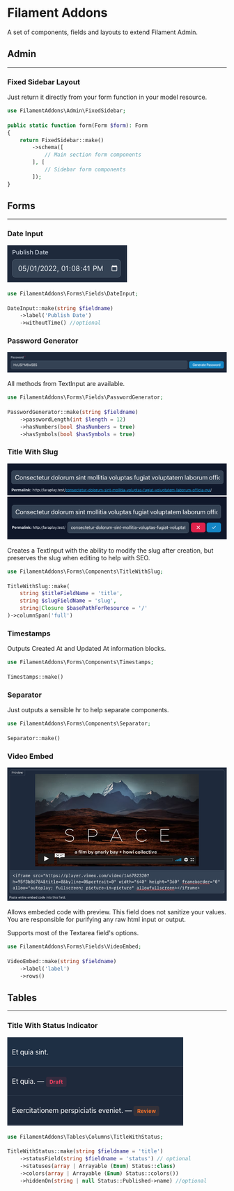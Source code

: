 # Filament Addons

A set of components, fields and layouts to extend Filament Admin.

## Admin

---

### **Fixed Sidebar Layout**

Just return it directly from your form function in your model resource.

```php
use FilamentAddons\Admin\FixedSidebar;

public static function form(Form $form): Form
{
    return FixedSidebar::make()
        ->schema([
            // Main section form components
        ], [
            // Sidebar form components
        ]);
}
```

## Forms

---

### **Date Input**

![date input](images/date-input.png)

```php
use FilamentAddons\Forms\Fields\DateInput;

DateInput::make(string $fieldname)
    ->label('Publish Date')
    ->withoutTime() //optional
```

### **Password Generator**

![password generator](images/password-generator.png)

All methods from TextInput are available.

```php
use FilamentAddons\Forms\Fields\PasswordGenerator;

PasswordGenerator::make(string $fieldname)
    ->passwordLength(int $length = 12)
    ->hasNumbers(bool $hasNumbers = true)
    ->hasSymbols(bool $hasSymbols = true)
```

### **Title With Slug**

![title with slug](images/title-with-slug.png) ![title with slug open](images/title-with-slug-open.png)

Creates a TextInput with the ability to modify the slug after creation, but preserves the slug when editing to help with SEO.

```php
use FilamentAddons\Forms\Components\TitleWithSlug;

TitleWithSlug::make(
    string $titleFieldName = 'title',
    string $slugFieldName = 'slug',
    string|Closure $basePathForResource = '/'
)->columnSpan('full')
```

### **Timestamps**

Outputs Created At and Updated At information blocks.

```php
use FilamentAddons\Forms\Components\Timestamps;

Timestamps::make()
```

### **Separator**

Just outputs a sensible hr to help separate components.

```php
use FilamentAddons\Forms\Components\Separator;

Separator::make()
```

### **Video Embed**

![video-embed](images/video-embed.png)

Allows embeded code with preview. This field does not sanitize your values. You are responsible for purifying any raw html input or output.

Supports most of the Textarea field's options.

```php
use FilamentAddons\Forms\Fields\VideoEmbed;

VideoEmbed::make(string $fieldname)
    ->label('label')
    ->rows()
```

## Tables

---

### **Title With Status Indicator**

![title with status](images/title-with-status.png)

```php
use FilamentAddons\Tables\Columns\TitleWithStatus;

TitleWithStatus::make(string $fieldname = 'title')
    ->statusField(string $fieldname = 'status') // optional
    ->statuses(array | Arrayable (Enum) Status::class)
    ->colors(array | Arrayable (Enum) Status::colors())
    ->hiddenOn(string | null Status::Published->name) //optional
```
